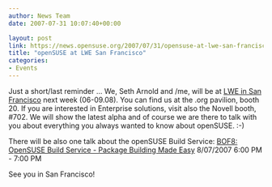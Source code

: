 ```yaml
---
author: News Team
date: 2007-07-31 10:07:40+00:00

layout: post
link: https://news.opensuse.org/2007/07/31/opensuse-at-lwe-san-francisco/
title: "openSUSE at LWE San Francisco"
categories:
- Events
---
```

Just a short/last reminder ... We, Seth Arnold and /me, will be at [LWE in San Francisco](http://www.linuxworldexpo.com/) next week (06-09.08). You can find us at the .org pavilion, booth 20. If you are interested in Enterprise solutions, visit also the Novell booth, #702.  We will show the latest alpha and of course we are there to talk with you about everything you always wanted to know about openSUSE. :-)

There will be also one talk about the openSUSE Build Service:
[BOF8: OpenSUSE Build Service - Package Building Made Easy](http://www.linuxworldexpo.com/live/12/events/12SFO07A/conference/tracksessions//QMONYB001HWN)
8/07/2007   6:00 PM - 7:00 PM

See you in San Francisco!
